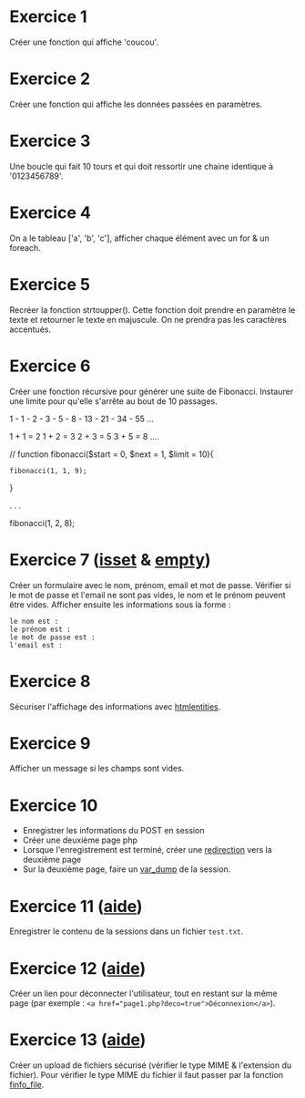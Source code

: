 # Exercice 1 

 Créer une fonction qui affiche 'coucou'.

# Exercice 2

 Créer une fonction qui affiche les données passées en paramètres.

# Exercice 3 

Une boucle qui fait 10 tours et qui doit ressortir une chaine identique à '0123456789'. 

# Exercice 4 

On a le tableau ['a', 'b', 'c'], afficher chaque élément avec un for & un foreach. 

# Exercice 5 

Recréer la fonction strtoupper(). Cette fonction doit prendre en paramètre le texte et retourner le texte en majuscule. 
On ne prendra pas les caractères accentués. 


# Exercice 6 

Créer une fonction récursive pour générer une suite de Fibonacci. Instaurer une limite pour qu'elle s'arrête au bout de 10 passages. 

1 - 1 - 2 - 3 - 5 - 8 - 13 - 21 - 34 - 55 ... 

1 + 1 = 2 
1 + 2 = 3 
2 + 3 = 5 
3 + 5 = 8 
.... 

// 
function fibonacci($start = 0, $next = 1, $limit = 10){

	fibonacci(1, 1, 9); 
}


.
.
. 

fibonacci(1, 2, 8);

# Exercice 7 ([isset](http://php.net/manual/fr/function.isset.php) & [empty](http://php.net/manual/fr/function.empty.php))

Créer un formulaire avec le nom, prénom, email et mot de passe. 
Vérifier si le mot de passe et l'email ne sont pas vides, le nom et le prénom peuvent être vides. 
Afficher ensuite les informations sous la forme : 

```
le nom est : 
le prénom est : 
le mot de passe est : 
l'email est : 
```

# Exercice 8 

Sécuriser l'affichage des informations avec [htmlentities](http://php.net/manual/fr/function.htmlentities.php).

# Exercice 9

Afficher un message si les champs sont vides. 


# Exercice 10

* Enregistrer les informations du POST en session 
* Créer une deuxième page php 
* Lorsque l'enregistrement est terminé, créer une [redirection](http://php.net/manual/fr/function.header.php) vers la deuxième page 
* Sur la deuxième page, faire un [var_dump](http://php.net/manual/fr/function.var-dump.php) de la session. 


# Exercice 11 ([aide](http://php.net/manual/fr/function.file-put-contents.php))

Enregistrer le contenu de la sessions dans un fichier `test.txt`.


# Exercice 12 ([aide](http://php.net/manual/fr/function.session-destroy.php))

Créer un lien pour déconnecter l'utilisateur, tout en restant sur la même page (par exemple : `<a href="page1.php?deco=true">Déconnexion</a>`).

# Exercice 13 ([aide](http://php.net/manual/fr/features.file-upload.post-method.php))

Créer un upload de fichiers sécurisé (vérifier le type MIME & l'extension du fichier). 
Pour vérifier le type MIME du fichier il faut passer par la fonction [finfo_file](http://php.net/manual/fr/function.finfo-file.php).